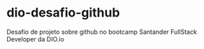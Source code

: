 # dio-desafio-github
Desafio de projeto sobre github no bootcamp Santander FullStack Developer da DIO.io
